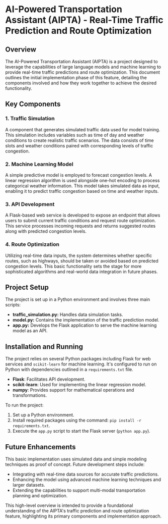 # AI-Powered Transportation Assistant (AIPTA) - Real-Time Traffic Prediction and Route Optimization

## Overview

The AI-Powered Transportation Assistant (AIPTA) is a project designed to leverage the capabilities of large language models and machine learning to provide real-time traffic predictions and route optimization. This document outlines the initial implementation phase of this feature, detailing the components involved and how they work together to achieve the desired functionality.

## Key Components

### 1. Traffic Simulation
A component that generates simulated traffic data used for model training. This simulation includes variables such as time of day and weather conditions to create realistic traffic scenarios. The data consists of time slots and weather conditions paired with corresponding levels of traffic congestion.

### 2. Machine Learning Model
A simple predictive model is employed to forecast congestion levels. A linear regression algorithm is used alongside one-hot encoding to process categorical weather information. This model takes simulated data as input, enabling it to predict traffic congestion based on time and weather inputs.

### 3. API Development
A Flask-based web service is developed to expose an endpoint that allows users to submit current traffic conditions and request route optimization. This service processes incoming requests and returns suggested routes along with predicted congestion levels.

### 4. Route Optimization
Utilizing real-time data inputs, the system determines whether specific routes, such as highways, should be taken or avoided based on predicted congestion levels. This basic functionality sets the stage for more sophisticated algorithms and real-world data integration in future phases.

## Project Setup

The project is set up in a Python environment and involves three main scripts:

- **traffic_simulation.py:** Handles data simulation tasks.
- **model.py:** Contains the implementation of the traffic prediction model.
- **app.py:** Develops the Flask application to serve the machine learning model as an API.

## Installation and Running

The project relies on several Python packages including Flask for web services and `scikit-learn` for machine learning. It's configured to run on Python with dependencies outlined in a `requirements.txt` file.

- **Flask**: Facilitates API development.
- **scikit-learn**: Used for implementing the linear regression model.
- **numpy**: Provides support for mathematical operations and transformations.

To run the project:
1. Set up a Python environment.
2. Install required packages using the command: `pip install -r requirements.txt`.
3. Execute the `app.py` script to start the Flask server (`python app.py`).

## Future Enhancements

This basic implementation uses simulated data and simple modeling techniques as proof of concept. Future development steps include:

- Integrating with real-time data sources for accurate traffic predictions.
- Enhancing the model using advanced machine learning techniques and larger datasets.
- Extending the capabilities to support multi-modal transportation planning and optimization.

This high-level overview is intended to provide a foundational understanding of the AIPTA's traffic prediction and route optimization feature, highlighting its primary components and implementation approach.
